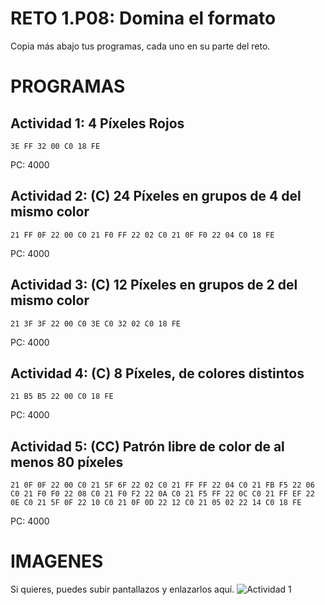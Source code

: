 # RETO 1.P08: Domina el formato
Copia más abajo tus programas, cada uno en su parte del reto.

# PROGRAMAS

## Actividad 1: 4 Píxeles Rojos
```
3E FF 32 00 C0 18 FE
```
PC: 4000

## Actividad 2: (C) 24 Píxeles en grupos de 4 del mismo color
```
21 FF 0F 22 00 C0 21 F0 FF 22 02 C0 21 0F F0 22 04 C0 18 FE
```
PC: 4000

## Actividad 3: (C) 12 Píxeles en grupos de 2 del mismo color
```
21 3F 3F 22 00 C0 3E C0 32 02 C0 18 FE
```
PC: 4000

## Actividad 4: (C) 8 Píxeles, de colores distintos
```
21 B5 B5 22 00 C0 18 FE
```
PC: 4000
## Actividad 5: (CC) Patrón libre de color de al menos 80 píxeles
```
21 0F 0F 22 00 C0 21 5F 6F 22 02 C0 21 FF FF 22 04 C0 21 FB F5 22 06 C0 21 F0 F0 22 08 C0 21 F0 F2 22 0A C0 21 F5 FF 22 0C C0 21 FF EF 22 0E C0 21 5F 0F 22 10 C0 21 0F 0D 22 12 C0 21 05 02 22 14 C0 18 FE
```
PC: 4000

# IMAGENES
Si quieres, puedes subir pantallazos y enlazarlos aquí.
![Actividad 1](/pixelrojo.png)

